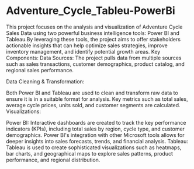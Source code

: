 # Adventure_Cycle_Tableu-PowerBi
This project focuses on the analysis and visualization of Adventure Cycle Sales Data using two powerful business intelligence tools: Power BI and Tableau.By leveraging these tools, the project aims to offer stakeholders actionable insights that can help optimize sales strategies, improve inventory management, and identify potential growth areas.
Key Components:
Data Sources: The project pulls data from multiple sources such as sales transactions, customer demographics, product catalog, and regional sales performance.

Data Cleaning & Transformation:

Both Power BI and Tableau are used to clean and transform raw data to ensure it is in a suitable format for analysis.
Key metrics such as total sales, average cycle prices, units sold, and customer segments are calculated.
Visualizations:

Power BI: Interactive dashboards are created to track the key performance indicators (KPIs), including total sales by region, cycle type, and customer demographics. Power BI's integration with other Microsoft tools allows for deeper insights into sales forecasts, trends, and financial analysis.
Tableau: Tableau is used to create sophisticated visualizations such as heatmaps, bar charts, and geographical maps to explore sales patterns, product performance, and regional distribution.
